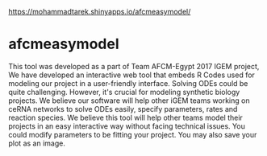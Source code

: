 https://mohammadtarek.shinyapps.io/afcmeasymodel/
# afcmeasymodel
This tool was developed as a part of Team AFCM-Egypt 2017 IGEM project, We have developed an interactive web tool that embeds R Codes used for modeling our project in a user-friendly interface. Solving ODEs could be quite challenging. However, it's crucial for modeling synthetic biology projects. We believe our software will help other iGEM teams working on ceRNA networks to solve ODEs easily, specify parameters, rates and reaction species. We believe this tool will help other teams model their projects in an easy interactive way without facing technical issues. You could modify parameters to be fitting your project. You may also save your plot as an image.
